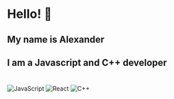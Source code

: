 # Hello! 👋
## My name is Alexander 
## I am a Javascript and C++ developer
#
###
![JavaScript](https://img.shields.io/badge/-JavaScript-black?style=for-the-badge&logo=JavaScript&logoColor=)
![React](https://img.shields.io/badge/-React-black?style=for-the-badge&logo=React&logoColor=)
![C++](https://img.shields.io/badge/-cplusplus-black?style=for-the-badge&logo=cplusplus&logoColor=)





